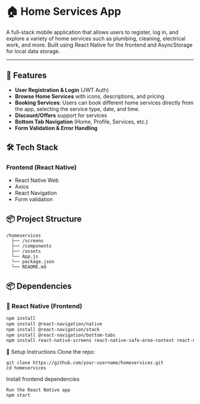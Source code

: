 # 🏠 Home Services App

A full-stack mobile application that allows users to register, log in, and explore a variety of home services such as plumbing, cleaning, electrical work, and more. Built using React Native for the frontend and AsyncStorage for local data storage.

---

## 📱 Features

- **User Registration & Login** (JWT Auth)
- **Browse Home Services** with icons, descriptions, and pricing
- **Booking Services**: Users can book different home services directly from the app, selecting the service type, date, and time.
- **Discount/Offers** support for services
- **Bottom Tab Navigation** (Home, Profile, Services, etc.)
- **Form Validation & Error Handling**



## 🛠️ Tech Stack

### Frontend (React Native)
- React Native Web
- Axios
- React Navigation
- Form validation


## 📦 Project Structure
```
/homeservices
  ├── /screens
  ├── /components
  ├── /assets
  └── App.js 
  └── package.json
  └── README.md
  ```

## 📦 Dependencies

### 📱 React Native (Frontend)

```bash
npm install
npm install @react-navigation/native
npm install @react-navigation/stack
npm install @react-navigation/bottom-tabs
npm install react-native-screens react-native-safe-area-context react-native-gesture-handler react-native-reanimated
```


📝 Setup Instructions
Clone the repo:
```
git clone https://github.com/your-username/homeservices.git
cd homeservices
```
Install frontend dependencies
```
Run the React Native app
npm start
```


